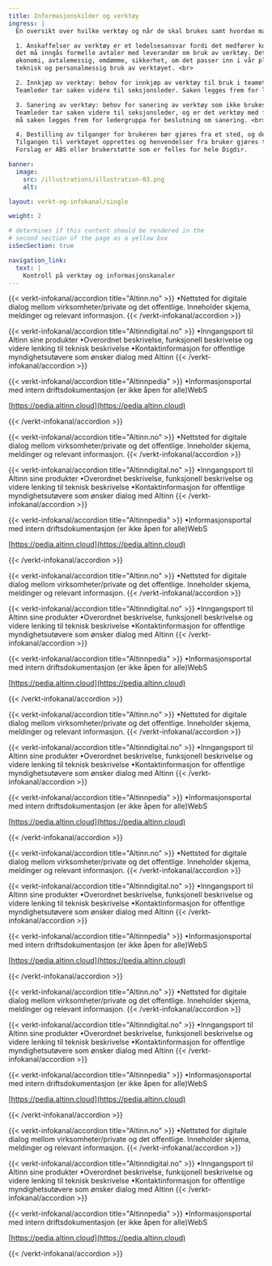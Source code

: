 ```yaml
---
title: Informasjonskilder og verktøy
ingress: |
  En oversikt over hvilke verktøy og når de skal brukes samt hvordan man skal bestille nye verktøy? <br> <br>

  1. Anskaffelser av verktøy er et ledelsesansvar fordi det medfører kostnader for etaten og 
  det må inngås formelle avtaler med leverandør om bruk av verktøy. Det skal vurderes behov, 
  økonomi, avtalemessig, omdømme, sikkerhet, om det passer inn i vår plattform/potefølje 
  teknisk og personalmessig bruk av verktøyet. <br>

  2. Innkjøp av verktøy: behov for innkjøp av verktøy til bruk i teamet meldes til teamleder. 
  Teamleder tar saken videre til seksjonsleder. Saken legges frem for ledergruppa for beslutning om innkjøp. <br>

  3. Sanering av verktøy: behov for sanering av verktøy som ikke brukes lengre, ta kontakt med teamleder. 
  Teamleder tar saken videre til seksjonsleder, og er det verktøy med flere brukere utover teamet, 
  må saken legges frem for ledergruppa for beslutning om sanering. <br>

  4. Bestilling av tilganger for brukeren bør gjøres fra et sted, og det er en leder som bestiller. 
  Tilgangen til verktøyet opprettes og henvendelser fra bruker gjøres til samme sted. 
  Forslag er ABS eller brukerstøtte som er felles for hele Digdir.

banner:
  image:
    src: /illustrations/illustration-03.png
    alt:

layout: verkt-og-infokanal/single

weight: 2

# determines if this content should be rendered in the
# second section of the page as a yellow box
isSecSection: true

navigation_link:
  text: |
    Kontroll på verktøy og informasjonskanaler
---
```


{{< verkt-infokanal/accordion title="Altinn.no" >}}
•Nettsted for digitale dialog mellom virksomheter/private og det offentlige. Inneholder skjema, meldinger og relevant informasjon.
{{< /verkt-infokanal/accordion >}}

{{< verkt-infokanal/accordion title="Altinndigital.no" >}}
•Inngangsport til Altinn sine produkter
•Overordnet beskrivelse, funksjonell beskrivelse og videre lenking til teknisk beskrivelse
•Kontaktinformasjon for offentlige myndighetsutøvere som ønsker dialog med Altinn
{{< /verkt-infokanal/accordion >}}

{{< verkt-infokanal/accordion title="Altinnpedia" >}}
•Informasjonsportal med intern driftsdokumentasjon (er ikke åpen for alle)WebS

[https://pedia.altinn.cloud](https://pedia.altinn.cloud)

{{< /verkt-infokanal/accordion >}}

{{< verkt-infokanal/accordion title="Altinn.no" >}}
•Nettsted for digitale dialog mellom virksomheter/private og det offentlige. Inneholder skjema, meldinger og relevant informasjon.
{{< /verkt-infokanal/accordion >}}

{{< verkt-infokanal/accordion title="Altinndigital.no" >}}
•Inngangsport til Altinn sine produkter
•Overordnet beskrivelse, funksjonell beskrivelse og videre lenking til teknisk beskrivelse
•Kontaktinformasjon for offentlige myndighetsutøvere som ønsker dialog med Altinn
{{< /verkt-infokanal/accordion >}}

{{< verkt-infokanal/accordion title="Altinnpedia" >}}
•Informasjonsportal med intern driftsdokumentasjon (er ikke åpen for alle)WebS

[https://pedia.altinn.cloud](https://pedia.altinn.cloud)

{{< /verkt-infokanal/accordion >}}

{{< verkt-infokanal/accordion title="Altinn.no" >}}
•Nettsted for digitale dialog mellom virksomheter/private og det offentlige. Inneholder skjema, meldinger og relevant informasjon.
{{< /verkt-infokanal/accordion >}}

{{< verkt-infokanal/accordion title="Altinndigital.no" >}}
•Inngangsport til Altinn sine produkter
•Overordnet beskrivelse, funksjonell beskrivelse og videre lenking til teknisk beskrivelse
•Kontaktinformasjon for offentlige myndighetsutøvere som ønsker dialog med Altinn
{{< /verkt-infokanal/accordion >}}

{{< verkt-infokanal/accordion title="Altinnpedia" >}}
•Informasjonsportal med intern driftsdokumentasjon (er ikke åpen for alle)WebS

[https://pedia.altinn.cloud](https://pedia.altinn.cloud)

{{< /verkt-infokanal/accordion >}}

{{< verkt-infokanal/accordion title="Altinn.no" >}}
•Nettsted for digitale dialog mellom virksomheter/private og det offentlige. Inneholder skjema, meldinger og relevant informasjon.
{{< /verkt-infokanal/accordion >}}

{{< verkt-infokanal/accordion title="Altinndigital.no" >}}
•Inngangsport til Altinn sine produkter
•Overordnet beskrivelse, funksjonell beskrivelse og videre lenking til teknisk beskrivelse
•Kontaktinformasjon for offentlige myndighetsutøvere som ønsker dialog med Altinn
{{< /verkt-infokanal/accordion >}}

{{< verkt-infokanal/accordion title="Altinnpedia" >}}
•Informasjonsportal med intern driftsdokumentasjon (er ikke åpen for alle)WebS

[https://pedia.altinn.cloud](https://pedia.altinn.cloud)

{{< /verkt-infokanal/accordion >}}

{{< verkt-infokanal/accordion title="Altinn.no" >}}
•Nettsted for digitale dialog mellom virksomheter/private og det offentlige. Inneholder skjema, meldinger og relevant informasjon.
{{< /verkt-infokanal/accordion >}}

{{< verkt-infokanal/accordion title="Altinndigital.no" >}}
•Inngangsport til Altinn sine produkter
•Overordnet beskrivelse, funksjonell beskrivelse og videre lenking til teknisk beskrivelse
•Kontaktinformasjon for offentlige myndighetsutøvere som ønsker dialog med Altinn
{{< /verkt-infokanal/accordion >}}

{{< verkt-infokanal/accordion title="Altinnpedia" >}}
•Informasjonsportal med intern driftsdokumentasjon (er ikke åpen for alle)WebS

[https://pedia.altinn.cloud](https://pedia.altinn.cloud)

{{< /verkt-infokanal/accordion >}}

{{< verkt-infokanal/accordion title="Altinn.no" >}}
•Nettsted for digitale dialog mellom virksomheter/private og det offentlige. Inneholder skjema, meldinger og relevant informasjon.
{{< /verkt-infokanal/accordion >}}

{{< verkt-infokanal/accordion title="Altinndigital.no" >}}
•Inngangsport til Altinn sine produkter
•Overordnet beskrivelse, funksjonell beskrivelse og videre lenking til teknisk beskrivelse
•Kontaktinformasjon for offentlige myndighetsutøvere som ønsker dialog med Altinn
{{< /verkt-infokanal/accordion >}}

{{< verkt-infokanal/accordion title="Altinnpedia" >}}
•Informasjonsportal med intern driftsdokumentasjon (er ikke åpen for alle)WebS

[https://pedia.altinn.cloud](https://pedia.altinn.cloud)

{{< /verkt-infokanal/accordion >}}

{{< verkt-infokanal/accordion title="Altinn.no" >}}
•Nettsted for digitale dialog mellom virksomheter/private og det offentlige. Inneholder skjema, meldinger og relevant informasjon.
{{< /verkt-infokanal/accordion >}}

{{< verkt-infokanal/accordion title="Altinndigital.no" >}}
•Inngangsport til Altinn sine produkter
•Overordnet beskrivelse, funksjonell beskrivelse og videre lenking til teknisk beskrivelse
•Kontaktinformasjon for offentlige myndighetsutøvere som ønsker dialog med Altinn
{{< /verkt-infokanal/accordion >}}

{{< verkt-infokanal/accordion title="Altinnpedia" >}}
•Informasjonsportal med intern driftsdokumentasjon (er ikke åpen for alle)WebS

[https://pedia.altinn.cloud](https://pedia.altinn.cloud)

{{< /verkt-infokanal/accordion >}}
